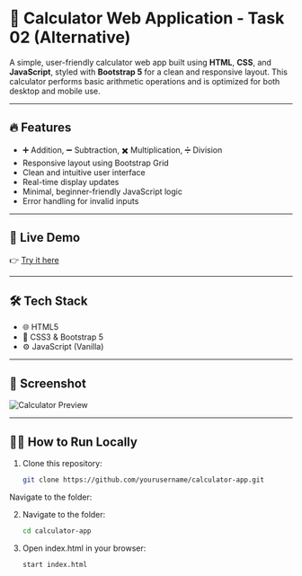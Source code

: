 # 🧮 Calculator Web Application - Task 02 (Alternative)

A simple, user-friendly calculator web app built using **HTML**, **CSS**, and **JavaScript**, styled with **Bootstrap 5** for a clean and responsive layout. This calculator performs basic arithmetic operations and is optimized for both desktop and mobile use.

---

## 🔥 Features

- ➕ Addition, ➖ Subtraction, ✖️ Multiplication, ➗ Division  
- Responsive layout using Bootstrap Grid  
- Clean and intuitive user interface  
- Real-time display updates  
- Minimal, beginner-friendly JavaScript logic  
- Error handling for invalid inputs

---

## 🚀 Live Demo

👉 [Try it here](https://vel-calculator.netlify.app)

---

## 🛠️ Tech Stack

- 🌐 HTML5  
- 🎨 CSS3 & Bootstrap 5  
- ⚙️ JavaScript (Vanilla)

---

## 📸 Screenshot

![Calculator Preview](./screenshot.png)

---

## 🧑‍💻 How to Run Locally

1. Clone this repository:
   ```bash
   git clone https://github.com/yourusername/calculator-app.git
Navigate to the folder:

2. Navigate to the folder:
   ```bash
   cd calculator-app

3. Open index.html in your browser:
   ```bash
   start index.html

